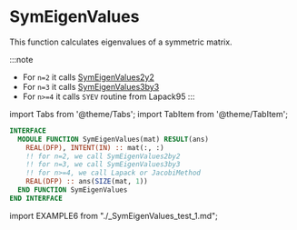 # SymEigenValues

This function calculates eigenvalues of a symmetric matrix.

:::note

- For `n=2` it calls [SymEigenValues2y2](SymEigenValues2by2.md)
- For `n=3` it calls [SymEigenValues3by3](SymEigenValues3by3.md)
- For `n>=4` it calls `SYEV` routine from Lapack95
  :::

import Tabs from '@theme/Tabs';
import TabItem from '@theme/TabItem';

<Tabs>
<TabItem value="interface" label="܀ Interface" default>

```fortran
INTERFACE
  MODULE FUNCTION SymEigenValues(mat) RESULT(ans)
    REAL(DFP), INTENT(IN) :: mat(:, :)
    !! for n=2, we call SymEigenValues2by2
    !! for n=3, we call SymEigenValues3by3
    !! for n>=4, we call Lapack or JacobiMethod
    REAL(DFP) :: ans(SIZE(mat, 1))
  END FUNCTION SymEigenValues
END INTERFACE
```

</TabItem>

<TabItem value="example" label="️܀ See example">

import EXAMPLE6 from "./_SymEigenValues_test_1.md";

<EXAMPLE6 />

</TabItem>

<TabItem value="close" label="↢ ">

</TabItem>
</Tabs>
